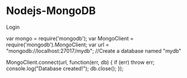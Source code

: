 # Nodejs-MongoDB
Login 

var mongo = require('mongodb'); 
var MongoClient = require('mongodb').MongoClient; 
var url = "mongodb://localhost:27017/mydb"; //Create a database named "mydb"

MongoClient.connect(url, function(err, db) {
  if (err) throw err;
  console.log("Database created!");
  db.close();
});
